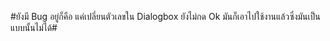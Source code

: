 #ยังมี Bug อยู่ก็คือ แค่เปลี่ยนตัวเลขใน Dialogbox ยังไม่กด Ok มันก็เอาไปใช้งานแล้วซึ่งมันเป็นแบบนั้นไม่ได้#

